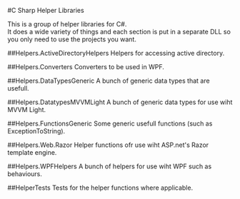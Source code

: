 #C Sharp Helper Libraries

This is a group of helper libraries for C#.  
It does a wide variety of things and each section is put in a separate DLL so you only need to use the projects you want.

##Helpers.ActiveDirectoryHelpers
Helpers for accessing active directory.

##Helpers.Converters
Converters to be used in WPF.

##Helpers.DataTypesGeneric
A bunch of generic data types that are usefull.

##Helpers.DatatypesMVVMLight
A bunch of generic data types for use wiht MVVM Light.

##Helpers.FunctionsGeneric
Some generic usefull functions (such as ExceptionToString).

##Helpers.Web.Razor
Helper functions ofr use wiht ASP.net's Razor template engine.

##Helpers.WPFHelpers
A bunch of helpers for use wiht WPF such as behaviours.

##HelperTests
Tests for the helper functions where applicable.